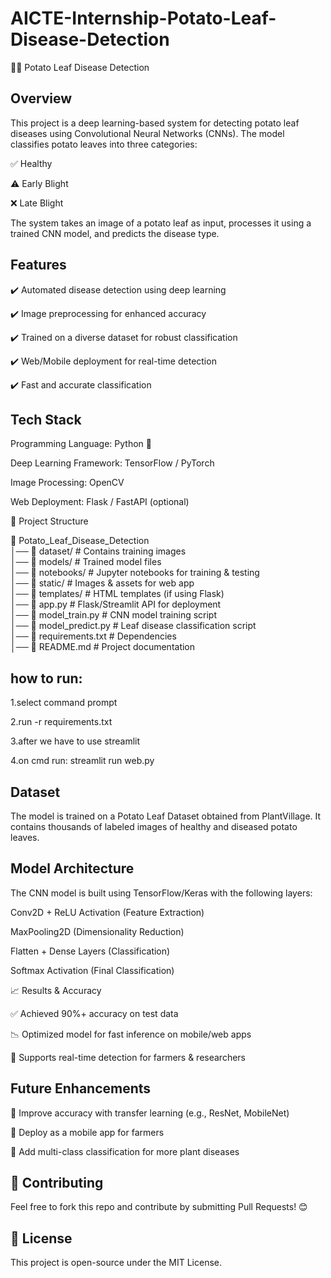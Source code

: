 # AICTE-Internship-Potato-Leaf-Disease-Detection
🥔🍃 Potato Leaf Disease Detection
## Overview
This project is a deep learning-based system for detecting potato leaf diseases using Convolutional Neural Networks (CNNs). The model classifies potato leaves into three categories:

✅ Healthy

⚠️ Early Blight

❌ Late Blight

The system takes an image of a potato leaf as input, processes it using a trained CNN model, and predicts the disease type.

## Features
✔️ Automated disease detection using deep learning

✔️ Image preprocessing for enhanced accuracy

✔️ Trained on a diverse dataset for robust classification

✔️ Web/Mobile deployment for real-time detection

✔️ Fast and accurate classification

##  Tech Stack
Programming Language: Python 🐍

Deep Learning Framework: TensorFlow / PyTorch

Image Processing: OpenCV

Web Deployment: Flask / FastAPI (optional)

📂 Project Structure

📁 Potato_Leaf_Disease_Detection  
│── 📂 dataset/              # Contains training images  
│── 📂 models/               # Trained model files  
│── 📂 notebooks/            # Jupyter notebooks for training & testing  
│── 📂 static/               # Images & assets for web app  
│── 📂 templates/            # HTML templates (if using Flask)  
│── 📜 app.py                # Flask/Streamlit API for deployment  
│── 📜 model_train.py        # CNN model training script  
│── 📜 model_predict.py      # Leaf disease classification script  
│── 📜 requirements.txt      # Dependencies  
│── 📜 README.md             # Project documentation  

## how to run:
1.select command prompt

2.run -r requirements.txt

3.after we have to use streamlit

4.on cmd run: streamlit run web.py

## Dataset
The model is trained on a Potato Leaf Dataset obtained from PlantVillage. It contains thousands of labeled images of healthy and diseased potato leaves.

## Model Architecture
The CNN model is built using TensorFlow/Keras with the following layers:

Conv2D + ReLU Activation (Feature Extraction)

MaxPooling2D (Dimensionality Reduction)

Flatten + Dense Layers (Classification)

Softmax Activation (Final Classification)

📈 Results & Accuracy

✅ Achieved 90%+ accuracy on test data

📉 Optimized model for fast inference on mobile/web apps

📌 Supports real-time detection for farmers & researchers

##  Future Enhancements
🔹 Improve accuracy with transfer learning (e.g., ResNet, MobileNet)

🔹 Deploy as a mobile app for farmers

🔹 Add multi-class classification for more plant diseases

## 🤝 Contributing
Feel free to fork this repo and contribute by submitting Pull Requests! 😊

## 📜 License
This project is open-source under the MIT License.
